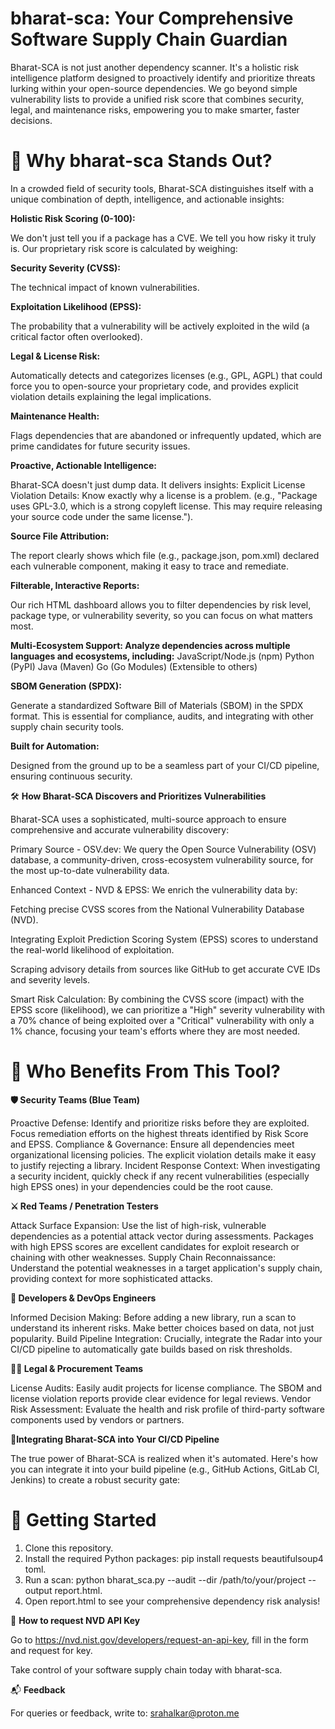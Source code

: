 # bharat-sca: Your Comprehensive Software Supply Chain Guardian


Bharat-SCA is not just another dependency scanner. It's a holistic risk intelligence platform designed to proactively identify and prioritize threats lurking within your open-source dependencies. We go beyond simple vulnerability lists to provide a unified risk score that combines security, legal, and maintenance risks, empowering you to make smarter, faster decisions.

# 🚀 Why bharat-sca Stands Out? 

In a crowded field of security tools, Bharat-SCA distinguishes itself with a unique combination of depth, intelligence, and actionable insights:

**Holistic Risk Scoring (0-100):**

We don't just tell you if a package has a CVE. We tell you how risky it truly is. Our proprietary risk score is calculated by weighing:

**Security Severity (CVSS):**

The technical impact of known vulnerabilities.

**Exploitation Likelihood (EPSS):** 

The probability that a vulnerability will be actively exploited in the wild (a critical factor often overlooked).

**Legal & License Risk:**

Automatically detects and categorizes licenses (e.g., GPL, AGPL) that could force you to open-source your proprietary code, and provides explicit violation details explaining the legal implications.

**Maintenance Health:** 

Flags dependencies that are abandoned or infrequently updated, which are prime candidates for future security issues.

**Proactive, Actionable Intelligence:** 

Bharat-SCA doesn't just dump data. It delivers insights: Explicit License Violation Details: Know exactly why a license is a problem. (e.g., "Package uses GPL-3.0, which is a strong copyleft license. This may require releasing your source code under the same license.").

**Source File Attribution:** 

The report clearly shows which file (e.g., package.json, pom.xml) declared each vulnerable component, making it easy to trace and remediate.

**Filterable, Interactive Reports:** 

Our rich HTML dashboard allows you to filter dependencies by risk level, package type, or vulnerability severity, so you can focus on what matters most.

**Multi-Ecosystem Support: Analyze dependencies across multiple languages and ecosystems, including:**
JavaScript/Node.js (npm)
Python (PyPI)
Java (Maven)
Go (Go Modules)
(Extensible to others)


**SBOM Generation (SPDX):** 

Generate a standardized Software Bill of Materials (SBOM) in the SPDX format. This is essential for compliance, audits, and integrating with other supply chain security tools.

**Built for Automation:** 

Designed from the ground up to be a seamless part of your CI/CD pipeline, ensuring continuous security.

🛠 **How Bharat-SCA Discovers and Prioritizes Vulnerabilities**

Bharat-SCA uses a sophisticated, multi-source approach to ensure comprehensive and accurate vulnerability discovery:

Primary Source - OSV.dev: We query the Open Source Vulnerability (OSV) database, a community-driven, cross-ecosystem vulnerability source, for the most up-to-date vulnerability data.

Enhanced Context - NVD & EPSS: We enrich the vulnerability data by:

Fetching precise CVSS scores from the National Vulnerability Database (NVD).

Integrating Exploit Prediction Scoring System (EPSS) scores to understand the real-world likelihood of exploitation.

Scraping advisory details from sources like GitHub to get accurate CVE IDs and severity levels.

Smart Risk Calculation: By combining the CVSS score (impact) with the EPSS score (likelihood), we can prioritize a "High" severity vulnerability with a 70% chance of being exploited over a "Critical" vulnerability with only a 1% chance, focusing your team's efforts where they are most needed.

# 👥 Who Benefits From This Tool?

**🛡️ Security Teams (Blue Team)**

Proactive Defense: Identify and prioritize risks before they are exploited. Focus remediation efforts on the highest threats identified by Risk Score and EPSS.
Compliance & Governance: Ensure all dependencies meet organizational licensing policies. The explicit violation details make it easy to justify rejecting a library.
Incident Response Context: When investigating a security incident, quickly check if any recent vulnerabilities (especially high EPSS ones) in your dependencies could be the root cause.

**⚔️ Red Teams / Penetration Testers**

Attack Surface Expansion: Use the list of high-risk, vulnerable dependencies as a potential attack vector during assessments. Packages with high EPSS scores are excellent candidates for exploit research or chaining with other weaknesses.
Supply Chain Reconnaissance: Understand the potential weaknesses in a target application's supply chain, providing context for more sophisticated attacks.

**👷 Developers & DevOps Engineers**

Informed Decision Making: Before adding a new library, run a scan to understand its inherent risks. Make better choices based on data, not just popularity.
Build Pipeline Integration: Crucially, integrate the Radar into your CI/CD pipeline to automatically gate builds based on risk thresholds. 

**🧑‍💼 Legal & Procurement Teams**

License Audits: Easily audit projects for license compliance. The SBOM and license violation reports provide clear evidence for legal reviews.
Vendor Risk Assessment: Evaluate the health and risk profile of third-party software components used by vendors or partners.



**🧪Integrating Bharat-SCA into Your CI/CD Pipeline**

The true power of Bharat-SCA is realized when it's automated. Here's how you can integrate it into your build pipeline (e.g., GitHub Actions, GitLab CI, Jenkins) to create a robust security gate:


# 🏁 Getting Started

1. Clone this repository.
2. Install the required Python packages: pip install requests beautifulsoup4 toml.
3. Run a scan: python bharat_sca.py --audit --dir /path/to/your/project --output report.html.
4. Open report.html to see your comprehensive dependency risk analysis!


🔑 **How to request NVD API Key**

Go to https://nvd.nist.gov/developers/request-an-api-key, fill in the form and request for key.

Take control of your software supply chain today with bharat-sca.

📬 **Feedback**

For queries or feedback, write to: srahalkar@proton.me




